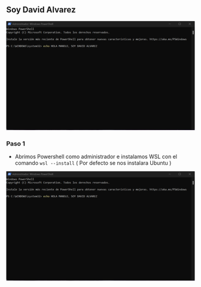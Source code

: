 ## Soy David Alvarez

![Soy david](images/SOYDAVIDCAP1.png)


### Paso 1 
- Abrimos Powershell como administrador e instalamos WSL con el comando  ` wsl --install `  ( Por defecto se nos instalara Ubuntu )
  
 ![Soy david](images/SOYDAVIDCAP1.png)
